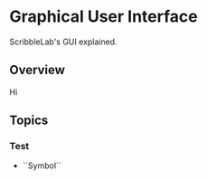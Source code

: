 # Graphical User Interface

ScribbleLab's GUI explained.

## Overview

Hi

## Topics

### Test

- <!--@START_MENU_TOKEN@-->``Symbol``<!--@END_MENU_TOKEN@-->
